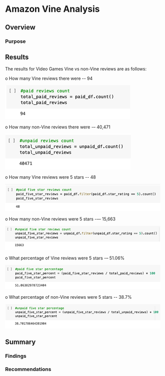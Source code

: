 # Amazon Vine Analysis
## Overview
### Purpose

## Results
The results for Video Games Vine vs non-Vine reviews are as follows:

o	How many Vine reviews there were -- 94

![paid.png](https://github.com/CristinaCod/Amazon_Vine_Analysis/blob/main/Resources/Screen%20Shot%202022-04-01%20at%202.27.45%20PM.png)

o	How many non-Vine reviews there were -– 40,471

![unpaid.png](https://github.com/CristinaCod/Amazon_Vine_Analysis/blob/main/Resources/Screen%20Shot%202022-04-01%20at%202.28.53%20PM.png)

o	How many Vine reviews were 5 stars -- 48

![paid_count.png](https://github.com/CristinaCod/Amazon_Vine_Analysis/blob/main/Resources/Screen%20Shot%202022-04-01%20at%202.28.15%20PM.png)

o	How many non-Vine reviews were 5 stars -— 15,663

![unpaid_count.png](https://github.com/CristinaCod/Amazon_Vine_Analysis/blob/main/Resources/Screen%20Shot%202022-04-01%20at%202.29.11%20PM.png)

o	What percentage of Vine reviews were 5 stars -– 51.06%

![paid_five.png](https://github.com/CristinaCod/Amazon_Vine_Analysis/blob/main/Resources/Screen%20Shot%202022-04-01%20at%202.28.33%20PM.png)

o	What percentage of non-Vine reviews were 5 stars -- 38.7%

![unpaid_five.png](https://github.com/CristinaCod/Amazon_Vine_Analysis/blob/main/Resources/Screen%20Shot%202022-04-01%20at%202.29.29%20PM.png)

## Summary
### Findings
### Recommendations 
